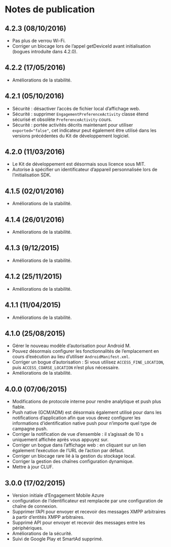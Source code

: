 <properties
    pageTitle="Intégration de SDK Android Azure Engagement Mobile"
    description="Dernières mises à jour et procédures pour Android SDK pour Azure Mobile Engagement"
    services="mobile-engagement"
    documentationCenter="mobile"
    authors="piyushjo"
    manager="dwrede"
    editor="" />

<tags
    ms.service="mobile-engagement"
    ms.workload="mobile"
    ms.tgt_pltfrm="mobile-android"
    ms.devlang="Java"
    ms.topic="article"
    ms.date="08/10/2016"
    ms.author="piyushjo" />

# <a name="release-notes"></a>Notes de publication

## <a name="423-08102016"></a>4.2.3 (08/10/2016)

- Pas plus de verrou Wi-Fi.
- Corriger un blocage lors de l’appel getDeviceId avant initialisation (bogues introduite dans 4.2.0).

## <a name="422-05172016"></a>4.2.2 (17/05/2016)

- Améliorations de la stabilité.

## <a name="421-05102016"></a>4.2.1 (05/10/2016)

- Sécurité : désactiver l’accès de fichier local d’affichage web.
- Sécurité : supprimer `EngagementPreferenceActivity` classe étend sécurisé et obsolète `PreferenceActivity` cours.
- Sécurité : portée activités décrits maintenant pour utiliser `exported="false"`, cet indicateur peut également être utilisé dans les versions précédentes du Kit de développement logiciel.

## <a name="420-03112016"></a>4.2.0 (11/03/2016)

- Le Kit de développement est désormais sous licence sous MIT.
- Autorise à spécifier un identificateur d’appareil personnalisée lors de l’initialisation SDK.

## <a name="415-02012016"></a>4.1.5 (02/01/2016)

- Améliorations de la stabilité.

## <a name="414-01262016"></a>4.1.4 (26/01/2016)

- Améliorations de la stabilité.

## <a name="413-1292015"></a>4.1.3 (9/12/2015)

- Améliorations de la stabilité.

## <a name="412-11252015"></a>4.1.2 (25/11/2015)

- Améliorations de la stabilité.

## <a name="411-11042015"></a>4.1.1 (11/04/2015)

- Améliorations de la stabilité.

## <a name="410-08252015"></a>4.1.0 (25/08/2015)

- Gérer le nouveau modèle d’autorisation pour Android M.
- Pouvez désormais configurer les fonctionnalités de l’emplacement en cours d’exécution au lieu d’utiliser `AndroidManifest.xml`.
- Corriger un bogue d’autorisation : Si vous utilisez `ACCESS_FINE_LOCATION`, puis `ACCESS_COARSE_LOCATION` n’est plus nécessaire.
- Améliorations de la stabilité.

## <a name="400-07062015"></a>4.0.0 (07/06/2015)

-   Modifications de protocole interne pour rendre analytique et push plus fiable.
-   Push native (GCM/ADM) est désormais également utilisé pour dans les notifications d’application afin que vous devez configurer les informations d’identification native push pour n’importe quel type de campagne push.
-   Corriger la notification de vue d’ensemble : il s’agissait de 10 s uniquement affichée après vous appuyez sur.
-   Corriger un bogue dans l’affichage web : en cliquant sur un lien également l’exécution de l’URL de l’action par défaut.
-   Corriger un blocage rare lié à la gestion du stockage local.
-   Corriger la gestion des chaînes configuration dynamique.
-   Mettre à jour CLUF.

## <a name="300-02172015"></a>3.0.0 (17/02/2015)

-   Version initiale d’Engagement Mobile Azure
-   configuration de l’identificateur est remplacée par une configuration de chaîne de connexion.
-   Supprimer l’API pour envoyer et recevoir des messages XMPP arbitraires à partir d’entités XMPP arbitraires.
-   Supprimé API pour envoyer et recevoir des messages entre les périphériques.
-   Améliorations de la sécurité.
-   Suivi de Google Play et SmartAd supprimé.
